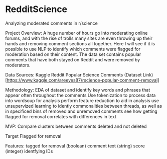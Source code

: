 # RedditScience
Analyzing moderated comments in r/science


Project Overview:
A huge number of hours go into moderating online forums, and with the rise of trolls many sites are even throwing up their hands and removing comment sections all together. Here I will see if it is possible to use NLP to identify which comments were flagged for moderation based on their content. The data set contains popular comments that have both stayed on Reddit and were removed by moderators. 

Data Sources:
Kaggle Reddit Popular Science Comments (Dataset Link)[https://www.kaggle.com/areeves87/rscience-popular-comment-removal]

Methodology:
EDA of dataset and identify key words and phrases that appear often throughout the comments
Use tokenization to process data into wordsoup for analysis
perform feature reduction to aid in analysis 
use unsupervized learning to identiy commonalities between threads, as well as in specificed bins of removed and unremoved comments
see how getting flagged for removal correlates with differences in text


MVP: Compare clusters between comments deleted and not deleted

Target
Flagged for removal

Features:
tagged for removal (boolean)
comment text (string)
score (integer)
identfying IDs




